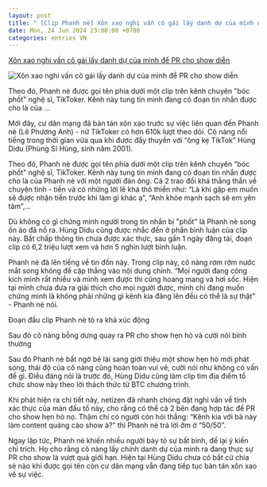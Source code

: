 ```yaml
---
layout: post
title: " [Clip Phanh nè] Xôn xao nghi vấn cô gái lấy danh dự của mình để PR cho show diễn"
date: Mon, 24 Jun 2024 23:00:00 +0700
categories: entries VN
---
```

[Xôn xao nghi vấn cô gái lấy danh dự của mình để PR cho show diễn](https://kenh14.vn/xon-xao-nghi-van-co-gai-lay-danh-du-cua-minh-de-pr-cho-show-dien-20240624142542278.chn)

![Xôn xao nghi vấn cô gái lấy danh dự của mình để PR cho show diễn](https://kenh14cdn.com/zoom/600_315/203336854389633024/2024/6/24/photo1719213708395-17192137085271679444681.jpg)

Theo đó, Phanh nè được gọi tên phía dưới một clip trên kênh chuyên "bóc phốt" nghệ sĩ, TikToker. Kênh này tung tin mình đang có đoạn tin nhắn được cho là của ...

Mới đây, cư dân mạng đã bàn tán xôn xao trước sự việc liên quan đến Phanh nè (Lê Phương Anh) - nữ TikToker có hơn 610k lượt theo dõi. Cô nàng nổi tiếng trong thời gian vừa qua khi được đẩy thuyền với “ông kẹ TikTok” Hùng Didu (Phùng Sĩ Hùng, sinh năm 2001).

Theo đó, Phanh nè được gọi tên phía dưới một clip trên kênh chuyên "bóc phốt" nghệ sĩ, TikToker. Kênh này tung tin mình đang có đoạn tin nhắn được cho là của Phanh nè với một người đàn ông. Cả 2 trao đổi khá thẳng thắn về chuyện tình - tiền và có những lời lẽ khá thô thiển như: “Là khi gặp em muốn sẽ được nhận tiền trước khi làm gì khác ạ”, “Anh khỏe mạnh sạch sẽ em yên tâm”,...

Dù không có gì chứng minh người trong tin nhắn bị "phốt" là Phanh nè song ồn ào đã nổ ra. Hùng Didu cũng được nhắc đến ở phần bình luận của clip này. Bất chấp thông tin chưa được xác thực, sau gần 1 ngày đăng tải, đoạn clip có 6,2 triệu lượt xem và hơn 5 nghìn lượt bình luận.

Phanh nè đã lên tiếng về tin đồn này. Trong clip này, cô nàng rơm rớm nước mắt song không đề cập thẳng vào nội dung chính. “Mọi người đang công kích mình rất nhiều và mình xem được thì cũng hoang mang và hơi sốc. Hiện tại mình chưa đưa ra giải thích cho mọi người được, mình chỉ đang muốn chứng minh là không phải những gì kênh kia đăng lên đều có thể là sự thật” - Phanh nè nói.

Đoạn đầu clip Phanh nè tỏ ra khá xúc động

Sau đó cô nàng bỗng dưng quay ra PR cho show hẹn hò và cười nói bình thường

Sau đó Phanh nè bất ngờ bẻ lái sang giới thiệu một show hẹn hò mới phát sóng, thái độ của cô nàng cũng hoàn toàn vui vẻ, cười nói như không có vấn đề gì. Điều đáng nói là trước đó, Hùng Didu cũng làm clip tìm địa điểm tổ chức show này theo lời thách thức từ BTC chương trình.

Khi phát hiện ra chi tiết này, netizen đã nhanh chóng đặt nghi vấn về tính xác thực của màn đấu tố này, cho rằng có thể cả 2 bên đang hợp tác để PR cho show hẹn hò nọ. Thậm chí có người còn hỏi thẳng: “Kênh kia với bà này làm content quảng cáo show à?” thì Phanh nè trả lời ỡm ờ “50/50”.

Ngay lập tức, Phanh nè khiến nhiều người bày tỏ sự bất bình, để lại ý kiến chỉ trích. Họ cho rằng cô nàng lấy chính danh dự của mình ra đang thực sự PR cho show là vượt quá giới hạn. Hiện tại Hùng Didu chưa có bất cứ chia sẻ nào khi được gọi tên còn cư dân mạng vẫn đang tiếp tục bàn tán xôn xao về sự việc.

